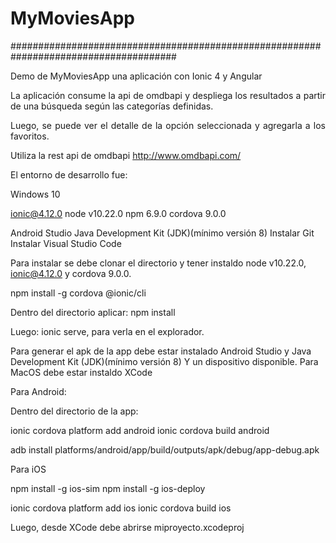 # MyMoviesApp
######################################################################################
<p align="justify">Demo de MyMoviesApp una aplicación con Ionic 4 y Angular</p>

<p align="justify">La aplicación consume la api de omdbapi y despliega los resultados a partir de una búsqueda según las categorías definidas.</p>
<p align="justify">Luego, se puede ver el detalle de la opción seleccionada y agregarla a los favoritos.</p>

Utiliza la rest api de omdbapi http://www.omdbapi.com/

El entorno de desarrollo fue:

Windows 10

ionic@4.12.0
node v10.22.0
npm 6.9.0
cordova 9.0.0

Android Studio
Java Development Kit (JDK)(mínimo versión 8)
Instalar Git
Instalar Visual Studio Code

Para instalar se debe clonar el directorio y tener instaldo node v10.22.0, ionic@4.12.0 y cordova 9.0.0.

npm install -g cordova @ionic/cli

Dentro del directorio aplicar: npm install

Luego: ionic serve, para verla en el explorador.

Para generar el apk de la app debe estar instalado Android Studio y Java Development Kit (JDK)(mínimo versión 8)
Y un dispositivo disponible. Para MacOS debe estar instaldo XCode

Para Android:

Dentro del directorio de la app:

ionic cordova platform add android
ionic cordova build android

adb install platforms/android/app/build/outputs/apk/debug/app-debug.apk

Para iOS

npm install -g ios-sim
npm install -g ios-deploy

ionic cordova platform add ios
ionic cordova build ios


Luego, desde XCode debe abrirse miproyecto.xcodeproj



